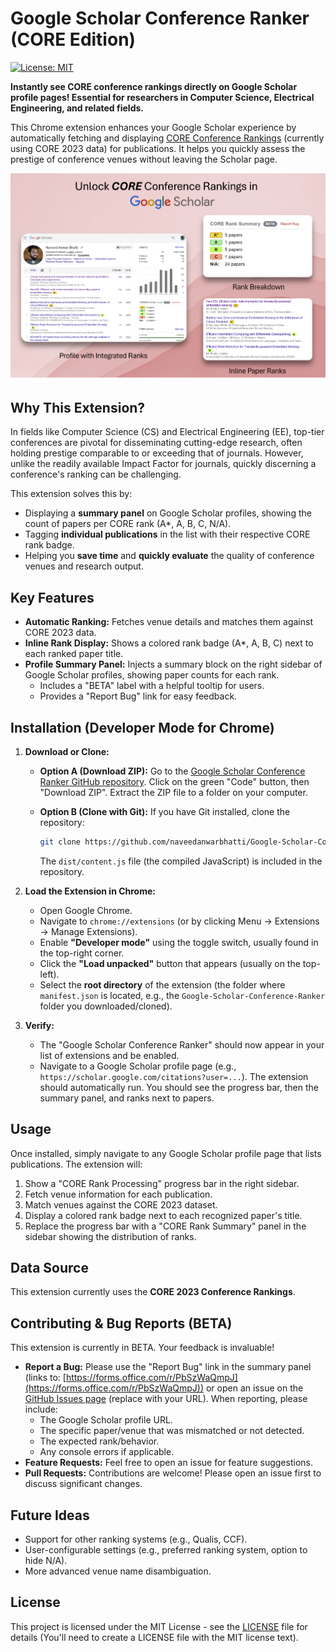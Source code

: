 # Google Scholar Conference Ranker (CORE Edition)

[![License: MIT](https://img.shields.io/badge/License-MIT-yellow.svg)](https://opensource.org/licenses/MIT)

**Instantly see CORE conference rankings directly on Google Scholar profile pages! Essential for researchers in Computer Science, Electrical Engineering, and related fields.**

This Chrome extension enhances your Google Scholar experience by automatically fetching and displaying [CORE Conference Rankings](http://portal.core.edu.au/conf-ranks/) (currently using CORE 2023 data) for publications. It helps you quickly assess the prestige of conference venues without leaving the Scholar page.

![Screenshot of Extension in Action](Images/Screenshot.png)


## Why This Extension?

In fields like Computer Science (CS) and Electrical Engineering (EE), top-tier conferences are pivotal for disseminating cutting-edge research, often holding prestige comparable to or exceeding that of journals. However, unlike the readily available Impact Factor for journals, quickly discerning a conference's ranking can be challenging.

This extension solves this by:
*   Displaying a **summary panel** on Google Scholar profiles, showing the count of papers per CORE rank (A\*, A, B, C, N/A).
*   Tagging **individual publications** in the list with their respective CORE rank badge.
*   Helping you **save time** and **quickly evaluate** the quality of conference venues and research output.

## Key Features

*   **Automatic Ranking:** Fetches venue details and matches them against CORE 2023 data.
*   **Inline Rank Display:** Shows a colored rank badge (A\*, A, B, C) next to each ranked paper title.
*   **Profile Summary Panel:** Injects a summary block on the right sidebar of Google Scholar profiles, showing paper counts for each rank.
    *   Includes a "BETA" label with a helpful tooltip for users.
    *   Provides a "Report Bug" link for easy feedback.


## Installation (Developer Mode for Chrome)

1.  **Download or Clone:**
    *   **Option A (Download ZIP):** Go to the [Google Scholar Conference Ranker GitHub repository](https://github.com/naveedanwarbhatti/Google-Scholar-Conference-Ranker/). Click on the green "Code" button, then "Download ZIP". Extract the ZIP file to a folder on your computer.
	
    *   **Option B (Clone with Git):** If you have Git installed, clone the repository:
        ```bash
        git clone https://github.com/naveedanwarbhatti/Google-Scholar-Conference-Ranker.git
        ```
        The `dist/content.js` file (the compiled JavaScript) is included in the repository.

2.  **Load the Extension in Chrome:**
    *   Open Google Chrome.
    *   Navigate to `chrome://extensions` (or by clicking Menu -> Extensions -> Manage Extensions).
    *   Enable **"Developer mode"** using the toggle switch, usually found in the top-right corner.
    *   Click the **"Load unpacked"** button that appears (usually on the top-left).
    *   Select the **root directory** of the extension (the folder where `manifest.json` is located, e.g., the `Google-Scholar-Conference-Ranker` folder you downloaded/cloned).

3.  **Verify:**
    *   The "Google Scholar Conference Ranker" should now appear in your list of extensions and be enabled.
    *   Navigate to a Google Scholar profile page (e.g., `https://scholar.google.com/citations?user=...`). The extension should automatically run. You should see the progress bar, then the summary panel, and ranks next to papers.

## Usage

Once installed, simply navigate to any Google Scholar profile page that lists publications. The extension will:
1.  Show a "CORE Rank Processing" progress bar in the right sidebar.
2.  Fetch venue information for each publication.
3.  Match venues against the CORE 2023 dataset.
4.  Display a colored rank badge next to each recognized paper's title.
5.  Replace the progress bar with a "CORE Rank Summary" panel in the sidebar showing the distribution of ranks.

## Data Source

This extension currently uses the **CORE 2023 Conference Rankings**.

## Contributing & Bug Reports (BETA)

This extension is currently in BETA. Your feedback is invaluable!

*   **Report a Bug:** Please use the "Report Bug" link in the summary panel (links to: [https://forms.office.com/r/PbSzWaQmpJ](https://forms.office.com/r/PbSzWaQmpJ)) or open an issue on the [GitHub Issues page](https://github.com/your-username/your-repo-name/issues) (replace with your URL). When reporting, please include:
    *   The Google Scholar profile URL.
    *   The specific paper/venue that was mismatched or not detected.
    *   The expected rank/behavior.
    *   Any console errors if applicable.
*   **Feature Requests:** Feel free to open an issue for feature suggestions.
*   **Pull Requests:** Contributions are welcome! Please open an issue first to discuss significant changes.

## Future Ideas
*   Support for other ranking systems (e.g., Qualis, CCF).
*   User-configurable settings (e.g., preferred ranking system, option to hide N/A).
*   More advanced venue name disambiguation.

## License

This project is licensed under the MIT License - see the [LICENSE](LICENSE) file for details (You'll need to create a LICENSE file with the MIT license text).
